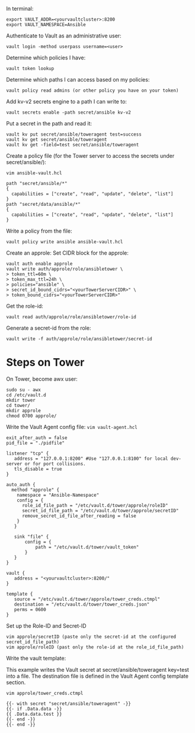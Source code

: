 In terminal:
```
export VAULT_ADDR=<yourvaultcluster>:8200
export VAULT_NAMESPACE=Ansible
```

Authenticate to Vault as an administrative user:
```
vault login -method userpass username=<user>
```

Determine which policies I have:
```
vault token lookup
```

Determine which paths I can access based on my policies:
```
vault policy read admins (or other policy you have on your token)
```

Add kv-v2 secrets engine to a path I can write to:
```
vault secrets enable -path secret/ansible kv-v2
```

Put a secret in the path and read it:
```
vault kv put secret/ansible/toweragent test=success
vault kv get secret/ansible/toweragent
vault kv get -field=test secret/ansible/toweragent   
```

Create a policy file (for the Tower server to access the secrets under secret/ansible/):

`vim ansible-vault.hcl`

```
path "secret/ansible/*"
{
  capabilities = ["create", "read", "update", "delete", "list"]
}
path "secret/data/ansible/*"
{
  capabilities = ["create", "read", "update", "delete", "list"]
}
```
 
Write a policy from the file:
```
vault policy write ansible ansible-vault.hcl
```

Create an approle:
Set CIDR block for the approle:
```
vault auth enable approle
vault write auth/approle/role/ansibletower \
> token_ttl=60m \
> token_max_ttl=24h \
> policies="ansible" \
> secret_id_bound_cidrs="<yourTowerServerCIDR>" \
> token_bound_cidrs="<yourTowerServerCIDR>"
```

Get the role-id:
```
vault read auth/approle/role/ansibletower/role-id
```

Generate a secret-id from the role:
```
vault write -f auth/approle/role/ansibletower/secret-id
```

# Steps on Tower
On Tower, become awx user:
```
sudo su - awx
cd /etc/vault.d
mkdir tower
cd tower/
mkdir approle
chmod 0700 approle/
```

Write the Vault Agent config file:
`vim vault-agent.hcl`
```
exit_after_auth = false
pid_file = "./pidfile"

listener "tcp" {
   address = "127.0.0.1:8200" #Use "127.0.0.1:8100" for local dev-server or for port collisions.
   tls_disable = true
}

auto_auth {
  method "approle" {
    namespace = "Ansible-Namespace"
    config = {
      role_id_file_path = "/etc/vault.d/tower/approle/roleID"
      secret_id_file_path = "/etc/vault.d/tower/approle/secretID"
      remove_secret_id_file_after_reading = false
    }
   }

   sink "file" {
       config = {
           path = "/etc/vault.d/tower/vault_token"
       }
   }
}

vault {
   address = "<yourvaultcluster>:8200/"
}

template {
   source = "/etc/vault.d/tower/approle/tower_creds.ctmpl"
   destination = "/etc/vault.d/tower/tower_creds.json"
   perms = 0600
}
```
 
Set up the Role-ID and Secret-ID
```
vim approle/secretID (paste only the secret-id at the configured secret_id_file_path)
vim approle/roleID (past only the role-id at the role_id_file_path)
```

Write the vault template:

This example writes the Vault secret at secret/ansible/toweragent key=test into a file.
The destination file is defined in the Vault Agent config template section.

`vim approle/tower_creds.ctmpl`
```
{{- with secret "secret/ansible/toweragent" -}}
{{- if .Data.data -}}
{{ .Data.data.test }}
{{- end -}}
{{- end -}}
```
